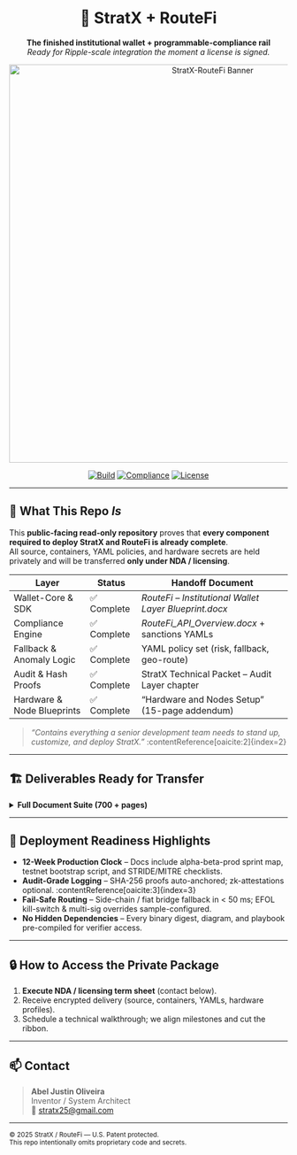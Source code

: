 <!-- ──────────────────────────────────────────────────────────────── -->
<h1 align="center">🚀 StratX + RouteFi</h1>
<p align="center">
  <strong>The finished institutional wallet + programmable-compliance rail</strong><br>
  <em>Ready for Ripple-scale integration the moment a license is signed.</em>
</p>

<p align="center">
  <img src="docs/banner.png" alt="StratX-RouteFi Banner" width="720">
</p>

<p align="center">
  <a href="#"><img alt="Build" src="https://img.shields.io/badge/build-ready-brightgreen?style=flat-square"></a>
  <a href="#"><img alt="Compliance" src="https://img.shields.io/badge/OFAC%20%26%20MiCA-aligned-100%25-blue?style=flat-square"></a>
  <a href="#"><img alt="License" src="https://img.shields.io/badge/license-on%20transfer-lightgrey?style=flat-square"></a>
</p>

---

## 📄 What This Repo *Is*

This **public-facing read-only repository** proves that **every component required to deploy StratX and RouteFi is already complete**.  
All source, containers, YAML policies, and hardware secrets are held privately and will be transferred **only under NDA / licensing**.

| Layer | Status | Handoff Document |
|-------|--------|------------------|
| Wallet-Core & SDK | ✅ Complete | *RouteFi – Institutional Wallet Layer Blueprint.docx* |
| Compliance Engine | ✅ Complete | *RouteFi_API_Overview.docx* + sanctions YAMLs |
| Fallback & Anomaly Logic | ✅ Complete | YAML policy set (risk, fallback, geo-route) |
| Audit & Hash Proofs | ✅ Complete | StratX Technical Packet – Audit Layer chapter |
| Hardware & Node Blueprints | ✅ Complete | “Hardware and Nodes Setup” (15-page addendum) |

> *“Contains everything a senior development team needs to stand up, customize, and deploy StratX.”* :contentReference[oaicite:2]{index=2}

---

## 🏗️ Deliverables Ready for Transfer

<details>
<summary><strong>Full Document Suite (700 + pages)</strong></summary>

* **StratX Technical Packet** – 14 sections: architecture, JSON schemas, CI/CD playbook, recovery & HA.  
* **RouteFi Docs** – Blueprint + API Overview, governance run-book, policy templates.  
* **User Manual** – End-to-end ops guide with admin override & audit drills.  
* **Node & Hardware Guide** – XRPL validator hub spec (256 GB ECC RAM, dual 10 Gb NIC) and geo-redundant topology.  
* **YAML Policy Library** – > 250 assertions for sanctions, risk weighting, congestion, multi-sig override.
</details>

---

## 🚦 Deployment Readiness Highlights

* **12-Week Production Clock** – Docs include alpha-beta-prod sprint map, testnet bootstrap script, and STRIDE/MITRE checklists.  
* **Audit-Grade Logging** – SHA-256 proofs auto-anchored; zk-attestations optional. :contentReference[oaicite:3]{index=3}  
* **Fail-Safe Routing** – Side-chain / fiat bridge fallback in &lt; 50 ms; EFOL kill-switch & multi-sig overrides sample-configured.  
* **No Hidden Dependencies** – Every binary digest, diagram, and playbook pre-compiled for verifier access.

---

## 🔒 How to Access the Private Package

1. **Execute NDA / licensing term sheet** (contact below).  
2. Receive encrypted delivery (source, containers, YAMLs, hardware profiles).  
3. Schedule a technical walkthrough; we align milestones and cut the ribbon.

---

## 📫 Contact

> **Abel Justin Oliveira**  
> Inventor / System Architect  
> 📧 stratx25@gmail.com

---

<sub>© 2025 StratX / RouteFi — U.S. Patent protected.  
This repo intentionally omits proprietary code and secrets.</sub>
